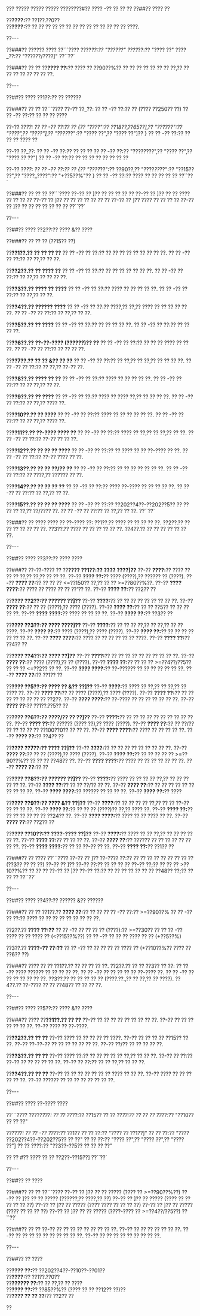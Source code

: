 ??? ????? ????? ????? ????????#?? ???? -?? ?? ?? ??
??##?? ???? ??

??**????:**?? ??1??.??0??  
??**????:**?? ?? ?? ?? ?? ?? ?? ?? ?? ?? ?? ?? ?? ?? ?? ????.

??---

??###?? ?????? ????
??```????
????_??:?? "??????"
????_??:?? "???? ??"
????_??:?? "??????/????]"
??``??`

??###?? ?? ??
??**???? ??:**?? ???? ?? ??90??%?? ?? ?? ?? ?? ?? ?? ?? ??,?? ?? ?? ?? ?? ?? ?? ?? ??.

??---

??##?? ???? ??1??:?? ?? ??????

??###?? ?? ??
??```????
??-?? ??_??:
?? ?? -?? ??:?? ?? (???? ??250?? ??)
?? ?? -?? ??:?? ?? ?? ?? ????

??-?? ??_??:
?? ?? -?? ??:?? ?? {?? "????":?? ??18??,??65??],?? "??????":?? "????",?? "????"],?? "????_??":?? "???? ??",?? "???? ??"]?? }
?? ?? -?? ??:?? ?? ?? ?? ???? ??

??-?? ??_??:
?? ?? -?? ??:?? ?? ?? ??
?? ?? -?? ??:?? "????????",?? "???? ??",?? "???? ?? ??"]
?? ?? -?? ??:?? ?? ?? ?? ?? ?? ?? ?? ??

??-?? ??_??:
?? ?? -?? ??:?? ?? {?? "????_??":?? ??90??,?? "????_??_??":?? "??15?? ??",?? "????_????":?? "+??5??%"?? }
?? ?? -?? ??:?? ???? ?? ?? ?? ?? ??
??``??`

??###?? ?? ?? ??
??```????
??-?? ?? ]?? ?? ?? ?? ?? ??
??-?? ?? ]?? ?? ?? ???? ?? ?? ?? ??
??-?? ?? ]?? ?? ?? ?? ?? ?? ?? ??
??-?? ?? ]?? ???? ?? ?? ?? ??
??-?? ?? ]?? ?? ?? ?? ?? ?? ?? ??
??``??`

??---

??##?? ???? ??2??:?? ???? &?? ????

??###?? ?? ?? ?? (??15?? ??)

??**??1??.?? ?? ?? ?? ??**
??  ?? -?? ?? ??:?? ?? ?? ?? ?? ?? ?? ?? ?? ??.
??  ?? -?? ?? ??:?? ?? ??,?? ?? ??.

??**??2??.?? ?? ???? ??**
??  ?? -?? ?? ??:?? ?? ?? ?? ?? ?? ?? ??.
??  ?? -?? ?? ??:?? ?? ??,?? ?? ?? ?? ??.

??**??3??.?? ???? ?? ????**
??  ?? -?? ?? ??:?? ???? ?? ?? ?? ?? ??.
??  ?? -?? ?? ??:?? ?? ??,?? ?? ??.

??**??4??.?? ?????? ????**
??  ?? -?? ?? ??:?? ????,?? ??,?? ???? ?? ?? ?? ?? ?? ??.
??  ?? -?? ?? ??:?? ?? ??,?? ?? ??.

??**??5??.?? ?? ????**
??  ?? -?? ?? ??:?? ?? ?? ?? ?? ??.
??  ?? -?? ?? ??:?? ?? ?? ?? ??.

??**??6??.?? ??-??-???? (??????)?? ??**
??  ?? -?? ?? ??:?? ?? ?? ?? ???? ?? ?? ??.
??  ?? -?? ?? ??:?? ?? ?? ?? ??.

??**??7??.?? ?? ?? &?? ?? ??**
??  ?? -?? ?? ??:?? ?? ??,?? ?? ??,?? ?? ?? ?? ??.
??  ?? -?? ?? ??:?? ?? ??,?? ??-?? ??.

??**??8??.?? ???? ?? ??**
??  ?? -?? ?? ??:?? ???? ?? ?? ?? ?? ??.
??  ?? -?? ?? ??:?? ?? ?? ??,?? ?? ??.

??**??9??.?? ?? ????**
??  ?? -?? ?? ??:?? ???? ?? ???? ??,?? ?? ?? ?? ??.
??  ?? -?? ?? ??:?? ?? ??,?? ???? ??.

??**??10??.?? ?? ????**
??   ?? -?? ?? ??:?? ???? ?? ?? ?? ?? ?? ??.
??   ?? -?? ?? ??:?? ?? ?? ??,?? ???? ??.

??**??11??.?? ??-???? ???? ??**
??   ?? -?? ?? ??:?? ???? ?? ??,?? ?? ??,?? ?? ??.
??   ?? -?? ?? ??:?? ??-?? ?? ?? ??.

??**??12??.?? ?? ?? ?? ????**
??   ?? -?? ?? ??:?? ?? ???? ?? ?? ??-???? ?? ??.
??   ?? -?? ?? ??:?? ??-?? ???? ?? ??.

??**??13??.?? ?? ?? ??/?? ??**
??   ?? -?? ?? ??:?? ?? ?? ?? ?? ?? ?? ??.
??   ?? -?? ?? ??:?? ?? ????,?? ?????? ?? ??.

??**??14??.?? ?? ?? ?? ??**
??   ?? -?? ?? ??:?? ???? ??-???? ?? ?? ?? ?? ??.
??   ?? -?? ?? ??:?? ?? ??,?? ?? ??.

??**??15??.?? ?? ?? ?? ????**
??   ?? -?? ?? ??:?? ??202??4??-??202??5?? ?? ?? ?? ?? ??,?? ??/???? ??.
??   ?? -?? ?? ??:?? ?? ??,?? ?? ??.
??``??`

??###?? ?? ????
???? ?? ??-???? ??:
??1??.?? ???? ?? ?? ?? ?? ??.
??2??.?? ?? ?? ?? ?? ?? ?? ??.
??3??.?? ???? ?? ?? ?? ?? ?? ??.
??4??.?? ?? ?? ?? ?? ?? ?? ??.

??---

??##?? ???? ??3??:?? ???? ????

??###?? ??-??-???? ??
??**???? ??1??:?? ???? ????]??**
??-?? **????:**?? ???? ?? ?? ?? ??,?? ??,?? ?? ?? ??.
??-?? **???? ??:**?? ???? (????),?? ?????? ?? (????).
??-?? **???? ??:**?? ?? ?? ?? <=??150?? ??,?? ?? ?? >=??80??%??.
??-?? **???? ????:**?? ???? ?? ???? ?? ?? ??'?? ??.
??-?? **???? ??:**?? ??2?? ??

??**???? ??2??:?? ?????? ??]??**
??-?? **????:**?? ?? ?? ?? ?? ?? ?? ?? ?? ??.
??-?? **???? ??:**?? ?? ?? (????),?? ???? (????).
??-?? **???? ??:**?? ?? ?? ??5?? ?? ?? ?? ?? ??.
??-?? **???? ????:**?? ???? ?? ?? ?? ??.
??-?? **???? ??:**?? ??3?? ??

??**???? ??3??:?? ???? ????]??**
??-?? **????:**?? ?? ?? ?? ??,?? ?? ??,?? ?? ?? ????.
??-?? **???? ??:**?? ???? (????),?? ???? (????).
??-?? **???? ??:**?? ?? ?? ?? ?? ?? ?? ?? ??.
??-?? **???? ????:**?? ???? ?? ?? ?? ?? ?? ?? ????.
??-?? **???? ??:**?? ??4?? ??

??**???? ??4??:?? ???? ??]??**
??-?? **????:**?? ?? ?? ?? ?? ?? ?? ?? ?? ?? ??.
??-?? **???? ??:**?? ???? (????),?? ?? (????).
??-?? **???? ??:**?? ?? ?? ?? >=??4??/??5?? ?? ?? ?? <=??2?? ?? ??.
??-?? **???? ????:**?? ??-?????? ?? ?? ?? ?? ?? ?? ??.
??-?? **???? ??:**?? ??1?? ??

??**???? ??5??:?? ???? ?? &?? ??]??**
??-?? **????:**?? ???? ?? ??,?? ?? ??,?? ?? ???? ??.
??-?? **???? ??:**?? ?? ???? (????),?? ???? (????).
??-?? **???? ??:**?? ?? ?? ?? ?? ?? ?? ?? ?? ??2??.
??-?? **???? ????:**?? ??-???? ?? ?? ?? ?? ?? ?? ??.
??-?? **???? ??:**?? ??1??.??5?? ??

??**???? ??6??:?? ????/?? ?? ??]??**
??-?? **????:**?? ?? ?? ?? ?? ?? ?? ?? ?? ?? ?? ??.
??-?? **???? ??:**?? ?????? (???? ??),?? ???? (????).
??-?? **???? ??:**?? ?? ??/?? ?? ?? ?? ?? ?? ??100??0?? ?? ?? ??.
??-?? **???? ????:**?? ???? ?? ?? ?? ?? ??.
??-?? **???? ??:**?? ??4?? ??

??**???? ??7??:?? ???? ??]??**
??-?? **????:**?? ?? ?? ?? ?? ?? ?? ?? ?? ??.
??-?? **???? ??:**?? ?? ?? (????),?? ???? (????).
??-?? **???? ??:**?? ?? ?? ?? ?? ?? >=??90??%?? ?? ?? ?? ??48?? ??.
??-?? **???? ????:**?? ???? ?? ?? ?? ?? ?? ?? ??.
??-?? **???? ??:**?? ??

??**???? ??8??:?? ?????? ??]??**
??-?? **????:**?? ???? ?? ?? ?? ?? ??,?? ?? ?? ?? ?? ?? ??.
??-?? **???? ??:**?? ?? ?? ??/?? ?? ??.
??-?? **???? ??:**?? ?? ?? ?? ?? ?? ?? ?? ?? ?? ??.
??-?? **???? ????:**?? ?????? ?? ?? ?? ??.
??-?? **???? ??:**?? ????

??**???? ??9??:?? ???? &?? ??]??**
??-?? **????:**?? ?? ?? ?? ?? ??,?? ?? ?? ??-?? ?? ?? ?? ??.
??-?? **???? ??:**?? ?? ?? ?? (????)?? ??,?? ???? ??.
??-?? **???? ??:**?? ?? ?? ?? ?? ?? ?? ??24?? ??.
??-?? **???? ????:**?? ???? ?? ?? ???? ?? ??.
??-?? **???? ??:**?? ??2?? ??

??**???? ??10??:?? ????-???? ??]??**
??-?? **????:**?? ???? ?? ?? ??,?? ?? ?? ?? ?? ?? ??.
??-?? **???? ??:**?? ?? ?? ?? ??.
??-?? **???? ??:**?? ?????? ?? ?? ?? ?? ?? ?? ?? ??.
??-?? **???? ????:**?? ?? ?? ??-?? ?? ??.
??-?? **???? ??:**?? ??1?? ??

??###?? ?? ????
??```????
??-?? ?? ]?? ??-???? ??:?? ?? ?? ?? ?? ?? ?? ?? ?? ?? (??3?? ?? ?? ??)
??-?? ?? ]?? ??-?? ??:?? ?? ?? ?? ?? ??-?? ??;?? ?? ?? ?? >??10??%?? ?? ?? ??
??-?? ?? ]?? ??-?? ??:?? ?? ?? ?? ?? ?? ?? ?? ??48?? ??;?? ?? ?? ??
??``??`

??---

??##?? ???? ??4??:?? ?????? &?? ??????

??###?? ?? ??
??1??.?? **???? ??:**?? ?? ??
??  ?? -?? ??:?? >=??90??%
??  ?? -?? ?? ??:?? ???? ?? ?? ?? ?? ?? ?? ?? ?? ??.

??2??.?? **???? ??:??**
??  ?? -?? ?? ?? ?? ?? (????):?? >=??30?? ??
??  ?? -?? ???? ?? ?? ???? ?? (<??15??%??)
??  ?? -?? ?? ?? ?? ???? ?? ?? (+??5??%)

??3??.?? **????-?? ??:??**
??  ?? -?? ?? ?? ?? ?? ?? ???? ?? (+??10??%?? ???? ?? ??6?? ??)

??###?? ???? ?? ??
??1??.?? ?? ?? ?? ?? ??.
??2??.?? ?? ?? ??3?? ?? ??:
??  ?? -?? ???? ?????? ?? ?? ?? ?? ??.
??  ?? -?? ?? ?? ?? ?? ?? ??-???? ??.
??  ?? -?? ?? ?? ?? ?? ?? ?? ??.
??3??.?? ?? ?? ?? ?? ?? (????.??.,?? ?? ??,?? ?? ????).
??4??.?? ??-???? ?? ?? ??48?? ?? ?? ?? ??.

??---

??##?? ???? ??5??:?? ???? &?? ????

??###?? ????
??**??1??.?? ?? ??**
??-?? ?? ?? ?? ?? ?? ?? ?? ?? ??.
??-?? ?? ?? ?? ?? ?? ?? ??.
??-?? ???? ?? ??-????.

??**??2??.?? ?? ??**
??-?? ???? ?? ?? ?? ?? ?? ????.
??-?? ?? ?? ?? ?? ??15?? ?? ??.
??-?? ??-??-?? ?? ?? ?? ?? ?? ?? ??.
??-?? ??/?? ?? ?? ?? ?? ??.

??**??3??.?? ?? ??**
??-?? ???? ??:?? ?? ?? ?? ?? ?? ??,?? ?? ?? ??.
??-?? ?? ??:?? ??-?? ?? ?? ?? ?? ?? ??.
??-?? ?? ??:?? ?? ?? ??,?? ?? ?? ??.

??**??4??.?? ?? ??**
??-?? ?? ?? ?? ?? ?? ?? ?? ???? ?? ?? ??.
??-?? ???? ?? ?? ?? ?? ?? ??.
??-?? ?????? ?? ?? ?? ?? ?? ?? ?? ??.

??---

??##?? ???? ??-???? ????

??```????
????_????:
?? ?? ??_??:?? ??15??
?? ?? ??_??:?? ??
?? ?? ??_??:?? "??10?? ?? ?? ??"

????_??:
?? ?? -?? ??_??:?? ??1??
??   ?? ??:?? "???? ?? ??1??]"
??   ?? ??:?? "???? ??202??4??-??202??5?? ?? ??"
??   ?? ??:?? "???? ??",?? "???? ??",?? "???? ??"]
??   ?? ????:?? "??3??-??5?? ?? ?? ?? ??"

?? ?? #?? ???? ?? ?? ??2??-??15??]
??``??`

??---

??##?? ?? ????

??###?? ?? ??
??```????
??-?? ?? ]?? ?? ?? ????? (???? ?? >=??90??%??)
??-?? ?? ]?? ?? ?? ????? (??????,?? ????,?? ??)
??-?? ?? ]?? ?? ????? (???? ?? ?? ?? ?? ?? ??)
??-?? ?? ]?? ?? ????? (???? ???? ?? ?? ?? ??)
??-?? ?? ]?? ?? ????? (???? ?? ?? ?? ??)
??-?? ?? ]?? ?? ?? ????? (????-???? ?? >=??4??/??5??)
??``??`

??###?? ?? ??
??-?? ?? ?? ?? ?? ?? ?? ?? ?? ??.
??-?? ?? ?? ?? ?? ?? ?? ??.
??-?? ?? ?? ?? ?? ?? ?? ?? ?? ?? ??.
??-?? ?? ?? ?? ?? ?? ?? ?? ?? ??.

??---

??##?? ?? ????

??**???? ??:**?? ??202??4??-??10??-??01??  
??**????:**?? ??1??.??0??  
??**?????? ??:**?? ?? ??,?? ?? ????  
??**???? ??:**?? ??85??%?? (???? ?? ?? ??12?? ??)??  
??**???? ?? ?? ??:**?? ??2?? ??

??